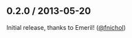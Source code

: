 ## 0.2.0 / 2013-05-20

Initial release, thanks to Emeril! ([@fnichol][])

<!--- The following link definition list is generated by PimpMyChangelog --->
[@fnichol]: https://github.com/fnichol
